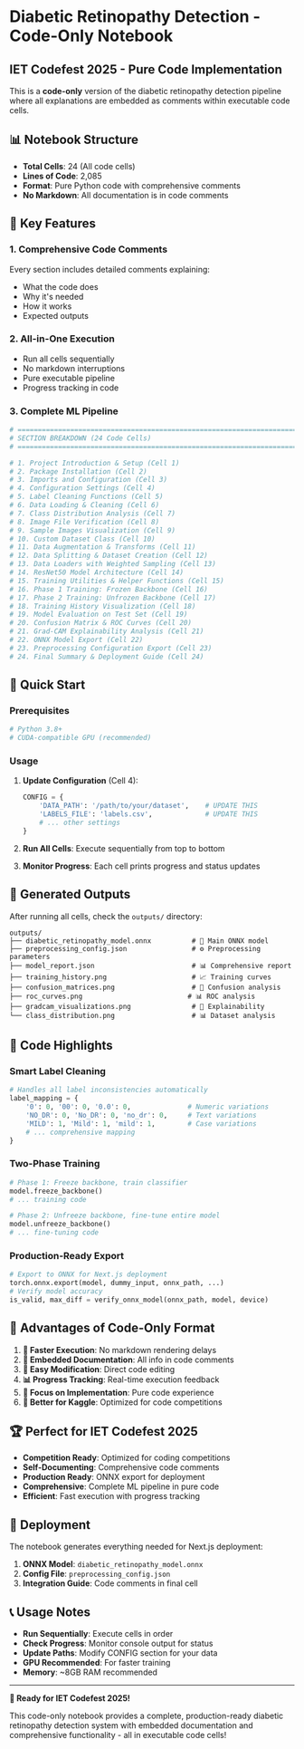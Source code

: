 # Diabetic Retinopathy Detection - Code-Only Notebook
## IET Codefest 2025 - Pure Code Implementation

This is a **code-only** version of the diabetic retinopathy detection pipeline where all explanations are embedded as comments within executable code cells.

## 📊 Notebook Structure

- **Total Cells**: 24 (All code cells)
- **Lines of Code**: 2,085
- **Format**: Pure Python code with comprehensive comments
- **No Markdown**: All documentation is in code comments

## 🚀 Key Features

### 1. **Comprehensive Code Comments**
Every section includes detailed comments explaining:
- What the code does
- Why it's needed
- How it works
- Expected outputs

### 2. **All-in-One Execution**
- Run all cells sequentially
- No markdown interruptions
- Pure executable pipeline
- Progress tracking in code

### 3. **Complete ML Pipeline**
```python
# ============================================================================
# SECTION BREAKDOWN (24 Code Cells)
# ============================================================================

# 1. Project Introduction & Setup (Cell 1)
# 2. Package Installation (Cell 2)
# 3. Imports and Configuration (Cell 3)
# 4. Configuration Settings (Cell 4)
# 5. Label Cleaning Functions (Cell 5)
# 6. Data Loading & Cleaning (Cell 6)
# 7. Class Distribution Analysis (Cell 7)
# 8. Image File Verification (Cell 8)
# 9. Sample Images Visualization (Cell 9)
# 10. Custom Dataset Class (Cell 10)
# 11. Data Augmentation & Transforms (Cell 11)
# 12. Data Splitting & Dataset Creation (Cell 12)
# 13. Data Loaders with Weighted Sampling (Cell 13)
# 14. ResNet50 Model Architecture (Cell 14)
# 15. Training Utilities & Helper Functions (Cell 15)
# 16. Phase 1 Training: Frozen Backbone (Cell 16)
# 17. Phase 2 Training: Unfrozen Backbone (Cell 17)
# 18. Training History Visualization (Cell 18)
# 19. Model Evaluation on Test Set (Cell 19)
# 20. Confusion Matrix & ROC Curves (Cell 20)
# 21. Grad-CAM Explainability Analysis (Cell 21)
# 22. ONNX Model Export (Cell 22)
# 23. Preprocessing Configuration Export (Cell 23)
# 24. Final Summary & Deployment Guide (Cell 24)
```

## 🔧 Quick Start

### Prerequisites
```bash
# Python 3.8+
# CUDA-compatible GPU (recommended)
```

### Usage
1. **Update Configuration** (Cell 4):
   ```python
   CONFIG = {
       'DATA_PATH': '/path/to/your/dataset',    # UPDATE THIS
       'LABELS_FILE': 'labels.csv',             # UPDATE THIS
       # ... other settings
   }
   ```

2. **Run All Cells**: Execute sequentially from top to bottom

3. **Monitor Progress**: Each cell prints progress and status updates

## 📁 Generated Outputs

After running all cells, check the `outputs/` directory:

```
outputs/
├── diabetic_retinopathy_model.onnx          # 🎯 Main ONNX model
├── preprocessing_config.json                # ⚙️ Preprocessing parameters  
├── model_report.json                        # 📊 Comprehensive report
├── training_history.png                     # 📈 Training curves
├── confusion_matrices.png                   # 🔢 Confusion analysis
├── roc_curves.png                          # 📊 ROC analysis
├── gradcam_visualizations.png               # 🧠 Explainability
└── class_distribution.png                   # 📊 Dataset analysis
```

## 🎯 Code Highlights

### Smart Label Cleaning
```python
# Handles all label inconsistencies automatically
label_mapping = {
    '0': 0, '00': 0, '0.0': 0,              # Numeric variations
    'NO_DR': 0, 'No_DR': 0, 'no_dr': 0,     # Text variations
    'MILD': 1, 'Mild': 1, 'mild': 1,        # Case variations
    # ... comprehensive mapping
}
```

### Two-Phase Training
```python
# Phase 1: Freeze backbone, train classifier
model.freeze_backbone()
# ... training code

# Phase 2: Unfreeze backbone, fine-tune entire model  
model.unfreeze_backbone()
# ... fine-tuning code
```

### Production-Ready Export
```python
# Export to ONNX for Next.js deployment
torch.onnx.export(model, dummy_input, onnx_path, ...)
# Verify model accuracy
is_valid, max_diff = verify_onnx_model(onnx_path, model, device)
```

## 🌟 Advantages of Code-Only Format

1. **🚀 Faster Execution**: No markdown rendering delays
2. **📝 Embedded Documentation**: All info in code comments
3. **🔄 Easy Modification**: Direct code editing
4. **📊 Progress Tracking**: Real-time execution feedback
5. **🎯 Focus on Implementation**: Pure code experience
6. **📱 Better for Kaggle**: Optimized for code competitions

## 🏆 Perfect for IET Codefest 2025

- **Competition Ready**: Optimized for coding competitions
- **Self-Documenting**: Comprehensive code comments
- **Production Ready**: ONNX export for deployment
- **Comprehensive**: Complete ML pipeline in pure code
- **Efficient**: Fast execution with progress tracking

## 🚀 Deployment

The notebook generates everything needed for Next.js deployment:

1. **ONNX Model**: `diabetic_retinopathy_model.onnx`
2. **Config File**: `preprocessing_config.json`
3. **Integration Guide**: Code comments in final cell

## 📞 Usage Notes

- **Run Sequentially**: Execute cells in order
- **Check Progress**: Monitor console output for status
- **Update Paths**: Modify CONFIG section for your data
- **GPU Recommended**: For faster training
- **Memory**: ~8GB RAM recommended

---

**🎉 Ready for IET Codefest 2025!**

This code-only notebook provides a complete, production-ready diabetic retinopathy detection system with embedded documentation and comprehensive functionality - all in executable code cells!